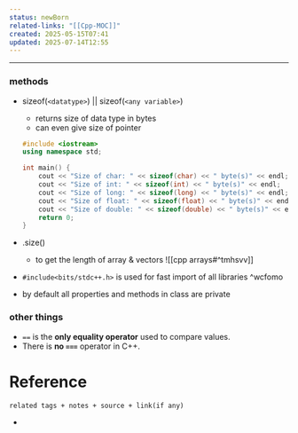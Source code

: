 ```yaml
---
status: newBorn
related-links: "[[Cpp-MOC]]"
created: 2025-05-15T07:41
updated: 2025-07-14T12:55
---
```

---

### methods

- sizeof(`<datatype>`) || sizeof(`<any variable>`)
	- returns size of data type in bytes
	- can even give size of pointer
	```cpp
	#include <iostream>
	using namespace std;

	int main() {
	    cout << "Size of char: " << sizeof(char) << " byte(s)" << endl;
	    cout << "Size of int: " << sizeof(int) << " byte(s)" << endl;
	    cout << "Size of long: " << sizeof(long) << " byte(s)" << endl;
	    cout << "Size of float: " << sizeof(float) << " byte(s)" << endl;
	    cout << "Size of double: " << sizeof(double) << " byte(s)" << endl;
	    return 0;
	}

	```
- .size()
	- to get the length of array & vectors
	![[cpp arrays#^tmhsvv]]

- `#include<bits/stdc++.h>` is used for fast import of all libraries ^wcfomo


- by default all properties and methods in class are private
 

### other things

- ` == ` is the **only equality operator** used to compare values.
- There is **no ` === `** operator in C++.


# Reference
`related tags + notes + source + link(if any)`
 

- 